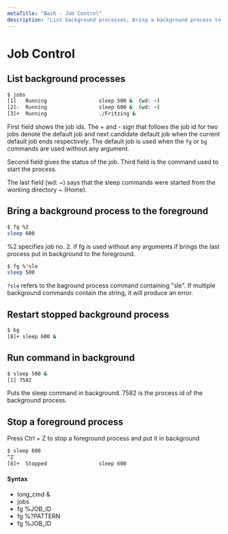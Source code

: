 ```yaml
---
metaTitle: "Bash - Job Control"
description: "List background processes, Bring a background process to the foreground, Restart stopped background process, Run command in background, Stop a foreground process"
---
```


# Job Control



## List background processes


```bash
$ jobs
[1]   Running                 sleep 500 &  (wd: ~)
[2]-  Running                 sleep 600 &  (wd: ~)
[3]+  Running                 ./Fritzing &

```

First field shows the job ids. The + and - sign that follows the job id for two jobs denote the default job and next candidate default job when the current default job ends respectively. The default job is used when the `fg` or `bg` commands are used without any argument.

Second field gives the status of the job. Third field is the command used to start the process.

The last field (wd: ~) says that the sleep commands were started from the working directory ~ (Home).



## Bring a background process to the foreground


```bash
$ fg %2
sleep 600

```

%2 specifies job no. 2. If fg is used without any arguments if brings the last process put in background to the foreground.

```bash
$ fg %?sle
sleep 500

```

`?sle` refers to the baground process command containing "sle". If multiple background commands contain the string, it will produce an error.



## Restart stopped background process


```bash
$ bg
[8]+ sleep 600 &

```



## Run command in background


```bash
$ sleep 500 &
[1] 7582

```

Puts the sleep command in background. 7582 is the process id of the background process.



## Stop a foreground process


Press Ctrl + Z to stop a foreground process and put it in background

```bash
$ sleep 600
^Z
[8]+  Stopped                 sleep 600

```



#### Syntax


- long_cmd &
- jobs
- fg %JOB_ID
- fg %?PATTERN
- fg %JOB_ID

